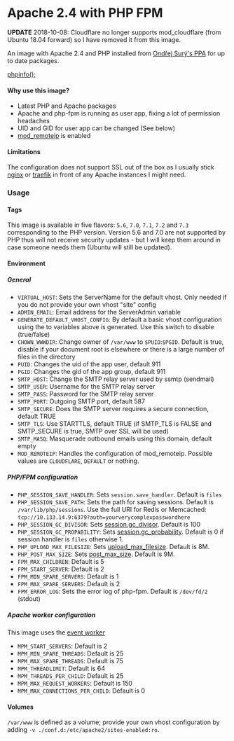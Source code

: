 Apache 2.4 with PHP FPM
=======================

**UPDATE** 2018-10-08: Cloudflare no longer supports mod_cloudflare (from Ubuntu 18.04 forward) so I have removed it from this image.

An image with Apache 2.4 and PHP installed from [Ondřej Surý's PPA](https://launchpad.net/~ondrej) for up to date packages.

[phpinfo();](https://ajoergensen.github.io/docker-apache24-php-fpm/phpinfo.html)

#### Why use this image?

- Latest PHP and Apache packages
- Apache and php-fpm is running as user app, fixing a lot of permission headaches
- UID and GID for user app can be changed (See below)
- [mod_remoteip](https://httpd.apache.org/docs/2.4/mod/mod_remoteip.html) is enabled

#### Limitations

The configuration does not support SSL out of the box as I usually stick [nginx](https://github.com/ajoergensen/docker-nginx-libressl) or [traefik](https://traefik.io) in front of any Apache instances I might need.

### Usage

#### Tags

This image is available in five flavors: `5.6`, `7.0`, `7.1`, `7.2` and `7.3` corresponding to the PHP version. Version 5.6 and 7.0 are not supported by PHP thus will not receive security
updates - but I will keep them around in case someone needs them (Ubuntu will still be updated). 

#### Environment

##### General

- `VIRTUAL_HOST`: Sets the ServerName for the default vhost. Only needed if you do not provide your own vhost "site" config
- `ADMIN_EMAIL`: Email address for the ServerAdmin variable
- `GENERATE_DEFAULT_VHOST_CONFIG`: By default a basic vhost configuration using the to variables above is generated. Use this switch to disable (true/false)
- `CHOWN_WWWDIR`: Change owner of `/var/www` to `$PUID`:`$PGID`. Default is true, disable if your document root is elsewhere or there is a large number of files in the directory
- `PUID`: Changes the uid of the app user, default 911
- `PGID`: Changes the gid of the app group, default 911
- `SMTP_HOST`: Change the SMTP relay server used by ssmtp (sendmail)
- `SMTP_USER`: Username for the SMTP relay server
- `SMTP_PASS`: Password for the SMTP relay server
- `SMTP_PORT`: Outgoing SMTP port, default 587
- `SMTP_SECURE`: Does the SMTP server requires a secure connection, default TRUE
- `SMTP_TLS`: Use STARTTLS, default TRUE (if SMTP_TLS is FALSE and SMTP_SECURE is true, SMTP over SSL will be used)
- `SMTP_MASQ`: Masquerade outbound emails using this domain, default empty
- `MOD_REMOTEIP`: Handles the configuration of mod_remoteip. Possible values are `CLOUDFLARE`, `DEFAULT` or nothing.

##### PHP/FPM configuration

- `PHP_SESSION_SAVE_HANDLER`: Sets `session.save_handler`. Default is `files`
- `PHP_SESSION_SAVE_PATH`: Sets the path for saving sessions. Default is `/var/lib/php/sessions`. Use the full URI for Redis or Memcached: `tcp://10.133.14.9:6379?auth=yourverycomplexpasswordhere`
- `PHP_SESSION_GC_DIVISOR`: Sets [session.gc_divisor](https://php.net/manual/en/session.configuration.php#ini.session.gc-divisor). Default is 100
- `PHP_SESSION_GC_PROPABILITY`: Sets [session.gc_probability](https://php.net/manual/en/session.configuration.php#ini.session.gc-probability). Default is 0 if session handler is `files` otherwise 1.
- `PHP_UPLOAD_MAX_FILESIZE`: Sets [upload_max_filesize](https://www.php.net/manual/en/ini.core.php#ini.upload-max-filesize). Default is 8M.
- `PHP_POST_MAX_SIZE`: Sets [post_max_size](https://www.php.net/manual/en/ini.core.php#ini.post-max-size). Default is 9M.
- `FPM_MAX_CHILDREN`: Default is 5
- `FPM_START_SERVER`: Default is 2
- `FPM_MIN_SPARE_SERVERS`: Default is 1
- `FPM_MAX_SPARE_SERVERS`: Default is 2
- `FPM_ERROR_LOG`: Sets the error log of php-fpm. Default is `/dev/fd/2` (stdout)

##### Apache worker configuration

This image uses the [event worker](https://httpd.apache.org/docs/2.4/mod/event.html)

- `MPM_START_SERVERS`: Default is 2
- `MPM_MIN_SPARE_THREADS`: Default is 25
- `MPM_MAX_SPARE_THREADS`: Default is 75
- `MPM_THREADLIMIT`: Default is 64
- `MPM_THREADS_PER_CHILD`: Default is 25
- `MPM_MAX_REQUEST_WORKERS`: Default is 150
- `MPM_MAX_CONNECTIONS_PER_CHILD`: Default is 0

#### Volumes

`/var/www` is defined as a volume; provide your own vhost configuration by adding ```-v ./conf.d:/etc/apache2/sites-enabled:ro```.

